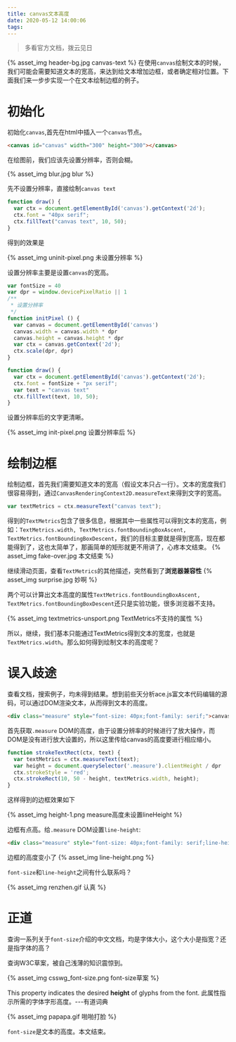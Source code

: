 ```yaml
---
title: canvas文本高度
date: 2020-05-12 14:00:06
tags:
---
```


> 多看官方文档，拨云见日

{% asset_img header-bg.jpg canvas-text %}
在使用`canvas`绘制文本的时候，我们可能会需要知道文本的宽高，来达到给文本增加边框，或者确定相对位置。下面我们来一步步实现一个在文本绘制边框的例子。

# 初始化
初始化`canvas`,首先在html中插入一个`canvas`节点。

```html
<canvas id="canvas" width="300" height="300"></canvas>
```
在绘图前，我们应该先设置分辨率，否则会糊。

{% asset_img blur.jpg blur %}

先不设置分辨率，直接绘制`canvas text`

```js
function draw() {
  var ctx = document.getElementById('canvas').getContext('2d');
  ctx.font = "40px serif";
  ctx.fillText("canvas text", 10, 50);
}
```
得到的效果是

{% asset_img uninit-pixel.png 未设置分辨率 %}

设置分辨率主要是设置`canvas`的宽高。

```js
var fontSize = 40
var dpr = window.devicePixelRatio || 1
/**
 * 设置分辨率 
 */
function initPixel () {
  var canvas = document.getElementById('canvas')
  canvas.width = canvas.width * dpr
  canvas.height = canvas.height * dpr
  var ctx = canvas.getContext('2d');
  ctx.scale(dpr, dpr)
}

function draw() {
  var ctx = document.getElementById('canvas').getContext('2d');
  ctx.font = fontSize + "px serif";
  var text = "canvas text"
  ctx.fillText(text, 10, 50);
}
```

设置分辨率后的文字更清晰。

{% asset_img init-pixel.png 设置分辨率后 %}

# 绘制边框

绘制边框，首先我们需要知道文本的宽高（假设文本只占一行）。文本的宽度我们很容易得到，通过`CanvasRenderingContext2D.measureText`来得到文字的宽高。

```js
var textMetrics = ctx.measureText("canvas text");
```
得到的`TextMetrics`包含了很多信息，根据其中一些属性可以得到文本的宽高，例如：`TextMetrics.width, TextMetrics.fontBoundingBoxAscent, TextMetrics.fontBoundingBoxDescent`，我们的目标主要就是得到宽高，现在都能得到了，这也太简单了，那画简单的矩形就更不用讲了，心疼本文结束。
{% asset_img fake-over.jpg 本文结束 %}

继续滑动页面，查看`TextMetrics`的其他描述，突然看到了**浏览器兼容性**
{% asset_img surprise.jpg 妙啊 %}

两个可以计算出文本高度的属性`TextMetrics.fontBoundingBoxAscent, TextMetrics.fontBoundingBoxDescent`还只是实验功能，很多浏览器不支持。

{% asset_img textmetrics-unsport.png TextMetrics不支持的属性 %}

所以，继续，我们基本只能通过TextMetrics得到文本的宽度，也就是`TextMetrics.width`。那么如何得到绘制文本的高度呢？

# 误入歧途

查看文档，搜索例子，均未得到结果。想到前些天分析ace.js富文本代码编辑的源码，可以通过DOM渲染文本，从而得到文本的高度。

```html
<div class="measure" style="font-size: 40px;font-family: serif;">canvas text</div>
```

首先获取`.measure` DOM的高度，由于设置分辨率的时候进行了放大操作，而DOM是没有进行放大设置的，所以这里传给canvas的高度要进行相应缩小。

```js
function strokeTextRect(ctx, text) {
  var textMetrics = ctx.measureText(text);
  var height = document.querySelector('.measure').clientHeight / dpr
  ctx.strokeStyle = 'red';
  ctx.strokeRect(10, 50 - height, textMetrics.width, height);
}
```
这样得到的边框效果如下

{% asset_img height-1.png measure高度未设置lineHeight %}

边框有点高。给`.measure` DOM设置`line-height`:
```html
<div class="measure" style="font-size: 40px;font-family: serif;line-height: 40px;">canvas text</div>
```
边框的高度变小了
{% asset_img line-height.png %}

`font-size`和`line-height`之间有什么联系吗？

{% asset_img renzhen.gif 认真 %}

# 正道

查询一系列关于`font-size`介绍的中文文档，均是字体大小，这个大小是指宽？还是指字体的高？

查询W3C草案，被自己浅薄的知识震惊到。

{% asset_img csswg_font-size.png font-size草案 %}

This property indicates the desired **height** of glyphs from the font.
此属性指示所需的字体字形高度。---有道词典

{% asset_img papapa.gif 啪啪打脸 %}

`font-size`是文本的高度。本文结束。